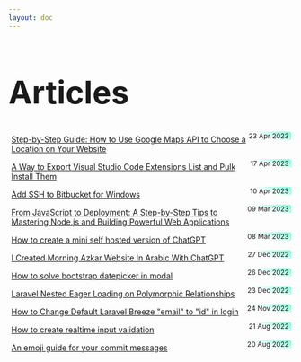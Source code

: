 ```yaml
---
layout: doc
---
```


<style>
    /* .article-list {
      padding-bottom: 1rem;
      padding-top: 1rem;
    }

    .border-t {
      border-top: solid 0.5px #bbb;
    }

    .article-list span {
      float: right;
    }

    .title {
      line-height: 64px;
      font-size: 56px;
      color: var(--vp-c-yellow);
    } */
    .article-list span {
      background: var(--vp-c-brand)
    }
    .article-list {
      padding-bottom: 1rem;
      padding-top: 1rem;
      border: 1px solid var(--vp-c-divider-light);
      border-radius: 5px;
      margin: 5px 0;
      padding: 5px;
      
    }
    .article-list:hover {
      box-shadow: 0 2px 8px rgb(0 0 0 / 33%);
    }
    .article-list span {
      background: rgb(120,255,214);
      background: linear-gradient(200deg, rgba(120,255,214,1) 0%, rgba(168,255,120,0) 60%);
    }
    .article-list .article-logo {
      margin: -5px;
      background: linear-gradient(90deg, rgba(255,255,255,1) 23%, rgba(255,255,255,0%) 98%) !important;
      position: relative;
      left: 5px;
    }
    .article-list .article-logo img {
      height: 30px !important;
      background-size: contain !important;
      background-repeat: no-repeat !important;
      background-position-y: bottom !important;
      background-position-x: right !important;
      border-radius:0;
      border-bottom-left-radius: 5px;
      padding: 2px;
      background: white;
      /* background: linear-gradient(145deg, rgba(120,255,214,1) 0%, rgba(168,255,120,0) 57%) !important; */
      position: relative;
      left: -5px;
    }
    
    .article-list a {
      display: flex;
      justify-content: left;
    }

    .border-t {
      border-top: solid 0.5px #bbb;
    }

    .article-list span {
      float: right;
      font-size: 12px;
      padding: 0 5px;
      border-radius: 0;
      margin: -5px;
      border-top-right-radius: 5px;
    }

    .title {
      line-height: 64px;
      font-size: 56px;
      color: var(--vp-c-yellow);
    }
</style>


<h1 class="title">Articles</h1>


<div class="article-list text-center">
  <span>23 Apr 2023</span>
  <a href="/en/articles/how-to-use-google-maps-api-to-choose-a-location-on-your-website">Step-by-Step Guide: How to Use Google Maps API to Choose a Location on Your Website</a>
</div>

<div class="article-list text-center">
  <span>17 Apr 2023</span>
  <a href="/en/articles/export-vscode-extensions-list-and-download-them">A Way to Export Visual Studio Code Extensions List and Pulk Install Them</a>
</div>

<div class="article-list text-center">
  <span>10 Apr 2023</span>
  <a href="/en/articles/add-ssh-to-bitbucket-for-windows">Add SSH to Bitbucket for Windows</a>
</div>

<div class="article-list text-center">
  <span>09 Mar 2023</span>
  <a href="/en/articles/from-javascript-to-mastring-nodejs">From JavaScript to Deployment: A Step-by-Step Tips to Mastering Node.js and Building Powerful Web Applications</a>
</div>

<div class="article-list text-center">
  <span>08 Mar 2023</span>
  <a href="/en/articles/mini-self-hosted-version-chatgpt">How to create a mini self hosted version of ChatGPT</a>
</div>

<div class="article-list text-center">
  <span>27 Dec 2022</span>
  <a href="/en/articles/chatgpt-arabic-morning-azkar">I Created Morning Azkar Website In Arabic With ChatGPT</a>
</div>

<div class="article-list text-center">
  <span>26 Dec 2022</span>
  <a href="/en/articles/add-bootstrap-datepicker-in-modal">How to solve bootstrap datepicker in modal</a>
</div>

<div class="article-list text-center">
  <span>23 Dec 2022</span>
  <a href="/en/articles/laravel-nested-eager-loading-on-polymorphic-relationships">Laravel Nested Eager Loading on Polymorphic Relationships</a>
</div>

<div class="article-list text-center">
  <span>24 Nov 2022</span>
  <a href="/en/articles/change-default-Laravel-breeze-in-login">How to Change Default Laravel Breeze "email" to "id" in login</a>
</div>

<div class="article-list text-center">
  <span>21 Aug 2022</span>
  <a href="/en/articles/realtime-input-validation">How to create realtime input validation</a>
</div>

<div class="article-list text-center">
  <span>20 Aug 2022</span>
  <a href="/en/articles/gitmoji">An emoji guide for your commit messages</a>
</div>

